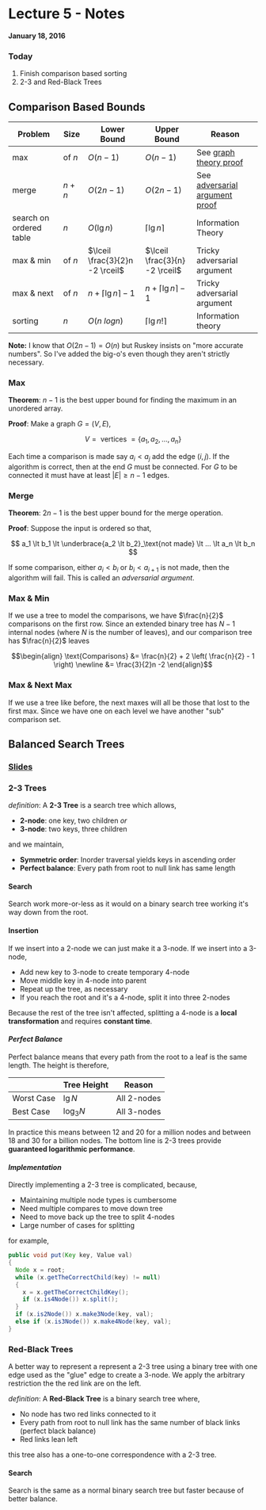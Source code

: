 # Lecture 5 - Notes  

**January 18, 2016**  

### Today

1. Finish comparison based sorting
2. 2-3 and Red-Black Trees

 
## Comparison Based Bounds

| Problem                 | Size   | Lower Bound                     | Upper Bound                    | Reason                                   |
|-------------------------|--------|---------------------------------|--------------------------------|------------------------------------------|
| max                     | of $n$ | $O(n-1)$                        | $O(n-1)$                       | See [graph theory proof](#max)           |
| merge                   | $n+n$  | $O(2n-1)$                       | $O(2n-1)$                      | See [adversarial argument proof](#merge) |
| search on ordered table | $n$    | $O(\lg n)$                      | $\lceil \lg n \rceil$          | Information Theory                       |
| max & min               | of $n$ | $\lceil \frac{3}{2}n -2 \rceil$ | $\lceil \frac{3}{n} -2 \rceil$ | Tricky adversarial argument              |
| max & next              | of $n$ | $n + \lceil \lg n \rceil - 1$   | $n + \lceil \lg n \rceil - 1$  | Tricky adversarial argument              |
| sorting                 | $n$    | $O(n \ log n)$                  | $\lceil \lg n! \rceil$         | Information theory                       |

__Note:__ I know that $O(2n-1) = O(n)$ but Ruskey insists on "more accurate numbers". So I've added the big-o's even though they aren't strictly necessary.

### Max

__Theorem__: $n - 1$ is the best upper bound for finding the maximum in an unordered array.

__Proof__: Make a graph $G = (V,E)$,

$$
    V = \text{ vertices } = \{a_1, a_2, ..., a_n \}
$$

Each time a comparison is made say $a_i \lt a_j$ add the edge $(i,j)$. If the algorithm is correct, then at the end $G$ must be connected. For $G$ to be connected it must have at least $\left|E\right| \ge n - 1$ edges.

### Merge

__Theorem__: $2n - 1$ is the best upper bound for the merge operation.

__Proof__: Suppose the input is ordered so that,

$$
    a_1 \lt b_1 \lt \underbrace{a_2 \lt b_2}_\text{not made} \lt ... \lt a_n \lt b_n
$$

If some comparison, either $a_i \lt b_i$ or $b_i \lt a_{i+1}$ is not made, then the algorithm will fail. This is called an _adversarial argument_.

### Max & Min

If we use a tree to model the comparisons, we have $\frac{n}{2}$ comparisons on the first row. Since an extended binary tree has $N - 1$ internal nodes (where $N$ is the number of leaves), and our comparison tree has $\frac{n}{2}$ leaves

$$\begin{align}
    \text{Comparisons} &= \frac{n}{2} + 2 \left( \frac{n}{2} - 1 \right) \newline
    &= \frac{3}{2}n -2
\end{align}$$

### Max & Next Max

If we use a tree like before, the next maxes will all be those that lost to the first max. Since we have one on each level we have another "sub" comparison set.

## Balanced Search Trees

### [Slides](http://algs4.cs.princeton.edu/lectures/33BalancedSearchTrees.pdf)

### 2-3 Trees

_definition_: A __2-3 Tree__ is a search tree which allows,

* __2-node__: one key, two children _or_
* __3-node__: two keys, three children

and we maintain,

- **Symmetric order**: Inorder traversal yields keys in ascending order
- **Perfect balance**: Every path from root to null link has same length

#### Search

Search work more-or-less as it would on a binary search tree working it's way down from the root.

#### Insertion

If we insert into a 2-node we can just make it a 3-node. If we insert into a 3-node,

* Add new key to 3-node to create temporary 4-node
* Move middle key in 4-node into parent
* Repeat up the tree, as necessary
* If you reach the root and it's a 4-node, split it into three 2-nodes

Because the rest of the tree isn't affected, splitting a 4-node is a __local transformation__ and requires __constant time__.


#### _Perfect Balance_

Perfect balance means that every path from the root to a leaf is the same length. The height is therefore,

|            | Tree Height | Reason      |
|------------|-------------|-------------|
| Worst Case | $\lg N$     | All 2-nodes |
| Best Case  | $\log_3 N$  | All 3-nodes |

In practice this means between 12 and 20 for a million nodes and between 18 and 30 for a billion nodes. The bottom line is 2-3 trees provide __guaranteed logarithmic performance__.

#### _Implementation_

Directly implementing a 2-3 tree is complicated, because,

* Maintaining multiple node types is cumbersome
* Need multiple compares to move down tree
* Need to move back up the tree to split 4-nodes
* Large number of cases for splitting

for example,

```java
public void put(Key key, Value val)
{
  Node x = root;
  while (x.getTheCorrectChild(key) != null)
  {
    x = x.getTheCorrectChildKey();
    if (x.is4Node()) x.split();
  }
  if (x.is2Node()) x.make3Node(key, val);
  else if (x.is3Node()) x.make4Node(key, val);
}
```

### Red-Black Trees

A better way to represent a represent a 2-3 tree using a binary tree with one edge used as the "glue" edge to create a 3-node. We apply the arbitrary restriction the the red link are on the left.

_definition_: A __Red-Black Tree__ is a binary search tree where,

* No node has two red links connected to it
* Every path from root to null link has the same number of black links (perfect black balance)
* Red links lean left

this tree also has a one-to-one correspondence with a 2-3 tree.

#### Search

Search is the same as a normal binary search tree but faster because of better balance.
